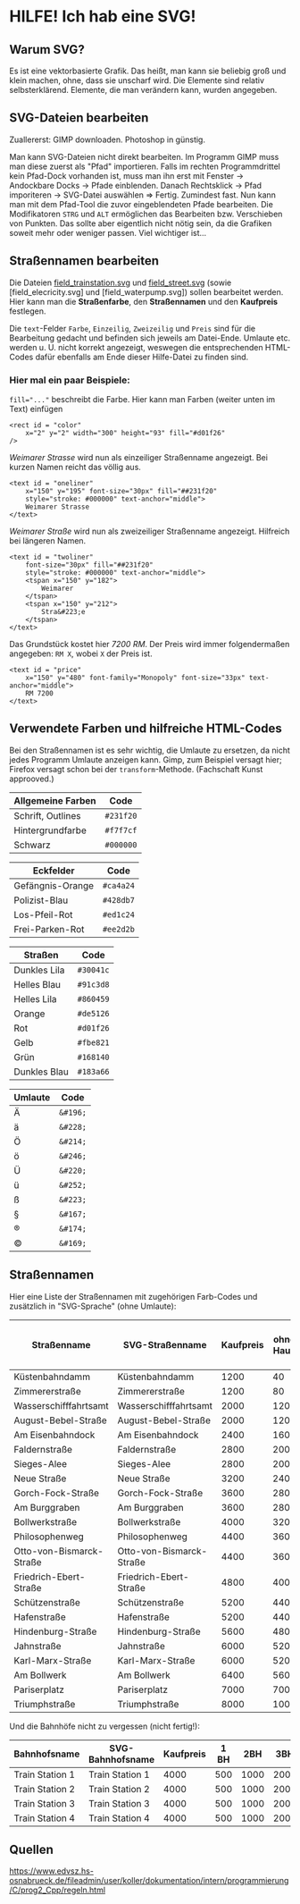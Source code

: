 ﻿HILFE! Ich hab eine SVG!
========================
Warum SVG?
----------
Es ist eine vektorbasierte Grafik. Das heißt, man kann sie beliebig groß und klein machen,
ohne, dass sie unscharf wird. Die Elemente sind relativ selbsterklärend. Elemente, die man
verändern kann, wurden angegeben.

SVG-Dateien bearbeiten
----------------------
Zuallererst: GIMP downloaden. Photoshop in günstig.

Man kann SVG-Dateien nicht direkt bearbeiten. Im Programm GIMP muss man diese zuerst als
"Pfad" importieren. Falls im rechten Programmdrittel kein Pfad-Dock vorhanden ist, muss
man ihn erst mit Fenster → Andockbare Docks → Pfade einblenden. Danach Rechtsklick → Pfad
imporiteren → SVG-Datei auswählen ⇒ Fertig. Zumindest fast. Nun kann man mit dem Pfad-Tool
die zuvor eingeblendeten Pfade bearbeiten. Die Modifikatoren `STRG` und `ALT` ermöglichen das
Bearbeiten bzw. Verschieben von Punkten. Das sollte aber eigentlich nicht nötig sein, da
die Grafiken soweit mehr oder weniger passen. Viel wichtiger ist...

Straßennamen bearbeiten
-----------------------
Die Dateien [field_trainstation.svg](graphics/svg/field_trainstation.svg) und [field_street.svg](graphics/svg/field_street.svg) (sowie [field_elecricity.svg] und [field_waterpump.svg])
sollen bearbeitet werden. Hier kann man die **Straßenfarbe**, den **Straßennamen** und den **Kaufpreis** festlegen.

Die `text`-Felder  `Farbe`, `Einzeilig`, `Zweizeilig` und `Preis` sind für die Bearbeitung gedacht
und befinden sich jeweils am Datei-Ende. Umlaute etc. werden u. U. nicht korrekt angezeigt, weswegen
die entsprechenden HTML-Codes dafür ebenfalls am Ende dieser Hilfe-Datei zu finden sind.

### Hier mal ein paar Beispiele:

`fill="..."` beschreibt die Farbe. Hier kann man Farben (weiter unten im Text) einfügen
```SVG
<rect id = "color"
	x="2" y="2" width="300" height="93" fill="#d01f26"
/>
```

*Weimarer Strasse* wird nun als einzeiliger Straßenname angezeigt.
Bei kurzen Namen reicht das völlig aus.
```SVG
<text id = "oneliner"
	x="150" y="195" font-size="30px" fill="##231f20"
	style="stroke: #000000" text-anchor="middle">
	Weimarer Strasse
</text>
```

*Weimarer Straße* wird nun als zweizeiliger Straßenname angezeigt.
Hilfreich bei längeren Namen.
```SVG
<text id = "twoliner"
	font-size="30px" fill="##231f20"
	style="stroke: #000000" text-anchor="middle">
	<tspan x="150" y="182">
		Weimarer
	</tspan>
	<tspan x="150" y="212">
		Stra&#223;e
	</tspan>
</text>
```

Das Grundstück kostet hier *7200 RM*. Der Preis wird immer folgendermaßen angegeben:
`RM X`, wobei `X` der Preis ist.
```SVG
<text id = "price"
	x="150" y="480" font-family="Monopoly" font-size="33px" text-anchor="middle">
	RM 7200
</text>
```

Verwendete Farben und hilfreiche HTML-Codes
-------------------------------------------

Bei den Straßennamen ist es sehr wichtig, die Umlaute zu ersetzen, da nicht jedes
Programm Umlaute anzeigen kann. Gimp, zum Beispiel versagt hier; Firefox versagt
schon bei der ``transform``-Methode.
(Fachschaft Kunst approoved.)

Allgemeine Farben |Code           |
------------------|---------------|
Schrift, Outlines | ```#231f20``` |
Hintergrundfarbe  | ```#f7f7cf``` |
Schwarz           | ```#000000``` |

Eckfelder        |Code           |
-----------------|---------------|
Gefängnis-Orange | ```#ca4a24``` |
Polizist-Blau    | ```#428db7``` |
Los-Pfeil-Rot    | ```#ed1c24``` |
Frei-Parken-Rot  | ```#ee2d2b``` |

Straßen      |Code           |
-------------|---------------|
Dunkles Lila | ```#30041c``` |
Helles Blau  | ```#91c3d8``` |
Helles Lila  | ```#860459``` |
Orange       | ```#de5126``` |
Rot          | ```#d01f26``` |
Gelb         | ```#fbe821``` |
Grün         | ```#168140``` |
Dunkles Blau | ```#183a66``` |

Umlaute |Code          |
--------|--------------|
Ä       | ```&#196;``` |
ä       | ```&#228;``` |
Ö       | ```&#214;``` |
ö       | ```&#246;``` |
Ü       | ```&#220;``` |
ü       | ```&#252;``` |
ß       | ```&#223;``` |
§       | ```&#167;``` |
®       | ```&#174;``` |
©       | ```&#169;``` |

Straßennamen
------------

Hier eine Liste der Straßennamen mit zugehörigen Farb-Codes und zusätzlich in "SVG-Sprache" (ohne Umlaute):

Straßenname              |SVG-Straßenname          |Kaufpreis |ohne Haus |1 Haus |2 Häuser |3 Häuser  |4 Häuser |Hotel  |Preis für ein Haus  |Farbe      |SVG-Color     |
-------------------------|-------------------------|----------|----------|-------|---------|----------|---------|-------|--------------------|-----------|--------------|
Küstenbahndamm           |K&#252;stenbahndamm      |1200      |40        |200    |600      |1800      |3200     |5000   |1000                |blau       |```#30041c``` |
Zimmererstraße           |Zimmererstraße           |1200      |80        |400    |1200     |3600      |6400     |9000   |1000                |blau       |```#30041c``` |
Wasserschifffahrtsamt    |Wasserschifffahrtsamt    |2000      |120       |600    |1800     |5400      |8000     |11000  |1000                |türkis     |```#91c3d8``` |
August-Bebel-Straße      |August-Bebel-Straße      |2000      |120       |600    |1800     |5400      |8000     |11000  |1000                |türkis     |```#91c3d8``` |
Am Eisenbahndock         |Am Eisenbahndock         |2400      |160       |800    |2000     |6000      |9000     |12000  |1000                |türkis     |```#91c3d8``` |
Faldernstraße            |Faldernstraße            |2800      |200       |1000   |2000     |6000      |9000     |12000  |2000                |lila       |```#860459``` |
Sieges-Alee              |Sieges-Alee              |2800      |200       |1000   |3000     |9000      |12500    |15000  |2000                |lila       |```#860459``` |
Neue Straße              |Neue Straße              |3200      |240       |1200   |3600     |10000     |14000    |18000  |2000                |lila       |```#860459``` |
Gorch-Fock-Straße        |Gorch-Fock-Straße        |3600      |280       |1400   |4000     |11000     |15000    |19000  |2000                |orange     |```#de5126``` |
Am Burggraben            |Am Burggraben            |3600      |280       |1400   |4000     |11000     |15000    |19000  |2000                |orange     |```#de5126``` |
Bollwerkstraße           |Bollwerkstraße           |4000      |320       |1600   |4400     |12000     |16000    |20000  |2000                |orange     |```#de5126``` |
Philosophenweg           |Philosophenweg           |4400      |360       |1800   |5000     |14000     |17500    |21000  |3000                |rot        |```#d01f26``` |
Otto-von-Bismarck-Straße |Otto-von-Bismarck-Straße |4400      |360       |1800   |5000     |14000     |17500    |21000  |3000                |rot        |```#d01f26``` |
Friedrich-Ebert-Straße   |Friedrich-Ebert-Straße   |4800      |400       |2000   |6000     |15000     |18500    |22000  |3000                |rot        |```#d01f26``` |
Schützenstraße           |Sch&#252;tzenstraße      |5200      |440       |2200   |6600     |16000     |19500    |23000  |3000                |gelb       |```#fbe821``` |
Hafenstraße              |Hafenstraße              |5200      |440       |2200   |6600     |16000     |19500    |23000  |3000                |gelb       |```#fbe821``` |
Hindenburg-Straße        |Hindenburg-Straße        |5600      |480       |2400   |7200     |17000     |20500    |24000  |3000                |gelb       |```#fbe821``` |
Jahnstraße               |Jahnstraße               |6000      |520       |2600   |7800     |18000     |22000    |25500  |4000                |grün       |```#168140``` |
Karl-Marx-Straße         |Karl-Marx-Straße         |6000      |520       |2600   |7800     |18000     |22000    |25500  |4000                |grün       |```#168140``` |
Am Bollwerk              |Am Bollwerk              |6400      |560       |3000   |9000     |20000     |24000    |28000  |4000                |grün       |```#168140``` |
Pariserplatz             |Pariserplatz             |7000      |700       |3500   |10000    |22000     |26000    |30000  |4000                |dunkelblau |```#183a66``` |
Triumphstraße            |Triumphstraße            |8000      |1000      |4000   |12000    |28000     |34000    |40000  |4000                |dunkelblau |```#183a66``` |

Und die Bahnhöfe nicht zu vergessen (nicht fertig!):

Bahnhofsname    |SVG-Bahnhofsname |Kaufpreis |1 BH |2BH  |3BH  |4BH  |
----------------|-----------------|----------|-----|-----|-----|-----|
Train Station 1 |Train Station 1  |4000      |500  |1000 |2000 |4000 |
Train Station 2 |Train Station 2  |4000      |500  |1000 |2000 |4000 |
Train Station 3 |Train Station 3  |4000      |500  |1000 |2000 |4000 |
Train Station 4 |Train Station 4  |4000      |500  |1000 |2000 |4000 |

Quellen
-------
https://www.edvsz.hs-osnabrueck.de/fileadmin/user/koller/dokumentation/intern/programmierung/C/prog2_Cpp/regeln.html
